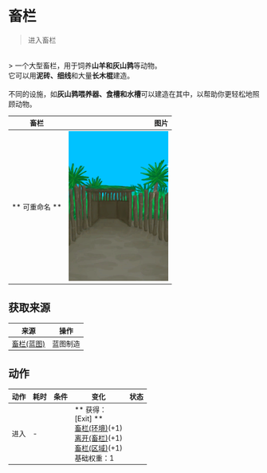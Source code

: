 # 畜栏  
> 进入畜栏  
<br>  
> 一个大型畜栏，用于饲养<b>山羊和灰山鹑</b>等动物。<br>它可以用<b>泥砖、细线</b>和大量<b>长木棍</b>建造。<br><br>不同的设施，如<b>灰山鹑喂养器、食槽和水槽</b>可以建造在其中，以帮助你更轻松地照顾动物。  
  
  畜栏  |   图片   
 ----  |  ----:   
 ** 可重命名 **  |  <img decoding="async" src="Sprite/Coop.png" href="a.md" style="max-width:300px;max-height:300px;">   
  
## 获取来源  
来源  |  操作  
----  |  ----  
[畜栏(蓝图)](Bp_Enclosure.md)  |  蓝图制造  
## 动作  
动作  |  耗时  |  条件  |  变化  |  状态  
----  |  ----  |  ----  |  ----  |  ----  
进入<br>  |  -  |    |  ** 获得： **<br>** [Exit] **<br>  [畜栏(环境)](Env_Enclosure.md)(+1)<br>  [离开(畜栏)](EnclosureExit.md)(+1)<br>  [畜栏(区域)](Enclosure.md)(+1)<br>基础权重：1  |    


<script>document.title="畜栏 - 卡牌生存百科 Card Survival Wiki";</script>